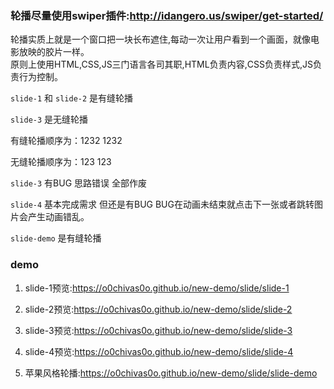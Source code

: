 ### 轮播尽量使用swiper插件:http://idangero.us/swiper/get-started/

轮播实质上就是一个窗口把一块长布遮住,每动一次让用户看到一个画面，就像电影放映的胶片一样。  
原则上使用HTML,CSS,JS三门语言各司其职,HTML负责内容,CSS负责样式,JS负责行为控制。  

`slide-1` 和 `slide-2` 是有缝轮播  

`slide-3` 是无缝轮播  

有缝轮播顺序为：1232 1232  
  
无缝轮播顺序为：123 123  
  
`slide-3` 有BUG 思路错误 全部作废

`slide-4` 基本完成需求 但还是有BUG BUG在动画未结束就点击下一张或者跳转图片会产生动画错乱。

`slide-demo` 是有缝轮播


### demo

1. slide-1预览:https://o0chivas0o.github.io/new-demo/slide/slide-1

2. slide-2预览:https://o0chivas0o.github.io/new-demo/slide/slide-2

3. slide-3预览:https://o0chivas0o.github.io/new-demo/slide/slide-3

4. slide-4预览:https://o0chivas0o.github.io/new-demo/slide/slide-4

5. 苹果风格轮播:https://o0chivas0o.github.io/new-demo/slide/slide-demo
